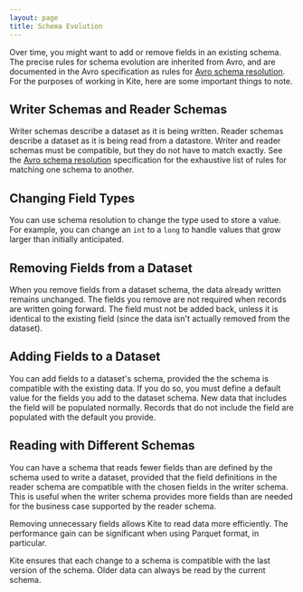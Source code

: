 ```yaml
---
layout: page
title: Schema Evolution
---
```


Over time, you might want to add or remove fields in an existing schema. The precise rules for schema evolution are inherited from Avro, and are documented in the Avro specification as rules for [Avro schema resolution][]. For the purposes of working in Kite, here are some important things to note.

## Writer Schemas and Reader Schemas

Writer schemas describe a dataset as it is being written. Reader schemas describe a dataset as it is being read from a datastore. Writer and reader schemas must be compatible, but they do not have to match exactly. See the [Avro schema resolution][] specification for the exhaustive list of rules for matching one schema to another.

## Changing Field Types

You can use schema resolution to change the type used to store a value. For example, you can change an `int` to a `long` to handle values that grow larger than initially anticipated.

## Removing Fields from a Dataset

When you remove fields from a dataset schema, the data already written remains unchanged. The fields you remove are not required when records are written going forward. The field must not be added back, unless it is identical to the existing field (since the data isn't actually removed from the dataset).

## Adding Fields to a Dataset

You can add fields to a dataset's schema, provided the the schema is compatible with the existing data. If you do so, you must define a default value for the fields you add to the dataset schema. New data that includes the field will be populated normally. Records that do not include the field are populated with the default you provide.

## Reading with Different Schemas

You can have a schema that reads fewer fields than are defined by the schema used to write a dataset, provided that the field definitions in the reader schema are compatible with the chosen fields in the writer schema. This is useful when the writer schema provides more fields than are needed for the business case supported by the reader schema.

Removing unnecessary fields allows Kite to read data more efficiently. The performance gain can be significant when using Parquet format, in particular.

Kite ensures that each change to a schema is compatible with the last version of the schema. Older data can always be read by the current schema.

[Avro Schema resolution]: http://avro.apache.org/docs/current/spec.html#Schema+Resolution "schemaSpec"
